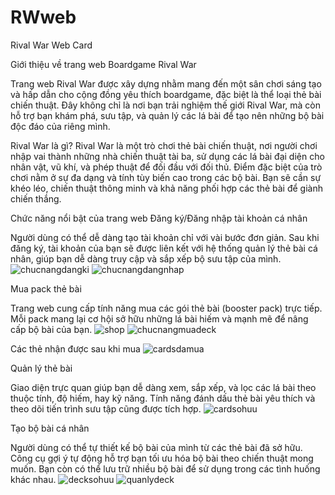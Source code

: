 # RWweb
Rival War Web Card

Giới thiệu về trang web Boardgame Rival War

Trang web Rival War được xây dựng nhằm mang đến một sân chơi sáng tạo và hấp dẫn cho cộng đồng yêu thích boardgame, đặc biệt là thể loại thẻ bài chiến thuật. Đây không chỉ là nơi bạn trải nghiệm thế giới Rival War, mà còn hỗ trợ bạn khám phá, sưu tập, và quản lý các lá bài để tạo nên những bộ bài độc đáo của riêng mình.

Rival War là gì?
Rival War là một trò chơi thẻ bài chiến thuật, nơi người chơi nhập vai thành những nhà chiến thuật tài ba, sử dụng các lá bài đại diện cho nhân vật, vũ khí, và phép thuật để đối đầu với đối thủ. Điểm đặc biệt của trò chơi nằm ở sự đa dạng và tính tùy biến cao trong các bộ bài. Bạn sẽ cần sự khéo léo, chiến thuật thông minh và khả năng phối hợp các thẻ bài để giành chiến thắng.

Chức năng nổi bật của trang web
Đăng ký/Đăng nhập tài khoản cá nhân

Người dùng có thể dễ dàng tạo tài khoản chỉ với vài bước đơn giản.
Sau khi đăng ký, tài khoản của bạn sẽ được liên kết với hệ thống quản lý thẻ bài cá nhân, giúp bạn dễ dàng truy cập và sắp xếp bộ sưu tập của mình.
![chucnangdangki](https://github.com/user-attachments/assets/2655d39d-b1ca-415c-8fb1-5cd84a407e8a)
![chucnangdangnhap](https://github.com/user-attachments/assets/2c75be1a-bc72-424d-9aec-d35b74609dad)

Mua pack thẻ bài

Trang web cung cấp tính năng mua các gói thẻ bài (booster pack) trực tiếp.
Mỗi pack mang lại cơ hội sở hữu những lá bài hiếm và mạnh mẽ để nâng cấp bộ bài của bạn.
![shop](https://github.com/user-attachments/assets/cde08021-1425-42f3-9620-ef6015aeb85f)
![chucnangmuadeck](https://github.com/user-attachments/assets/f5961ac7-340e-452e-ad3c-d8f022468a4e)

Các thẻ nhận được sau khi mua
![cardsdamua](https://github.com/user-attachments/assets/a3efc7b4-240a-4a94-8a0c-cd17e3e04dfc)

Quản lý thẻ bài

Giao diện trực quan giúp bạn dễ dàng xem, sắp xếp, và lọc các lá bài theo thuộc tính, độ hiếm, hay kỹ năng.
Tính năng đánh dấu thẻ bài yêu thích và theo dõi tiến trình sưu tập cũng được tích hợp.
![cardsohuu](https://github.com/user-attachments/assets/b08cf31c-ae6e-4399-9995-1ff2c4a3afef)

Tạo bộ bài cá nhân

Người dùng có thể tự thiết kế bộ bài của mình từ các thẻ bài đã sở hữu.
Công cụ gợi ý tự động hỗ trợ bạn tối ưu hóa bộ bài theo chiến thuật mong muốn.
Bạn còn có thể lưu trữ nhiều bộ bài để sử dụng trong các tình huống khác nhau.
![decksohuu](https://github.com/user-attachments/assets/eb6a5438-9273-4c5b-a4ff-09bdbd181a86)
![quanlydeck](https://github.com/user-attachments/assets/79551e44-dce8-42e7-9001-55646f4a40ed)


